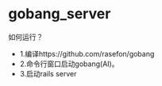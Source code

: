 gobang_server
=============
如何运行？
* 1.编译https://github.com/rasefon/gobang
* 2.命令行窗口启动gobang(AI)。
* 3.启动rails server

